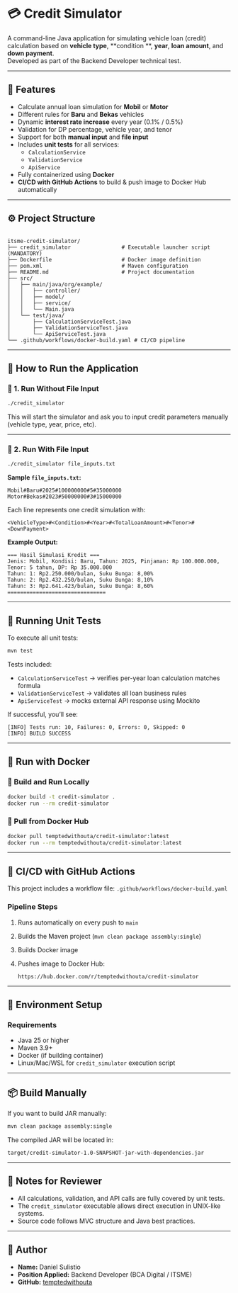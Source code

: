 # 💳 Credit Simulator

A command-line Java application for simulating vehicle loan (credit) calculation based on **vehicle type**, **condition
**, **year**, **loan amount**, and **down payment**.  
Developed as part of the Backend Developer technical test.

---

## 🧠 Features

- Calculate annual loan simulation for **Mobil** or **Motor**
- Different rules for **Baru** and **Bekas** vehicles
- Dynamic **interest rate increase** every year (0.1% / 0.5%)
- Validation for DP percentage, vehicle year, and tenor
- Support for both **manual input** and **file input**
- Includes **unit tests** for all services:
    - `CalculationService`
    - `ValidationService`
    - `ApiService`
- Fully containerized using **Docker**
- **CI/CD with GitHub Actions** to build & push image to Docker Hub automatically

---

## ⚙️ Project Structure

```

itsme-credit-simulator/
├── credit_simulator                # Executable launcher script (MANDATORY)
├── Dockerfile                      # Docker image definition
├── pom.xml                         # Maven configuration
├── README.md                       # Project documentation
├── src/
│   ├── main/java/org/example/
│   │   ├── controller/
│   │   ├── model/
│   │   ├── service/
│   │   └── Main.java
│   └── test/java/
│       ├── CalculationServiceTest.java
│       ├── ValidationServiceTest.java
│       └── ApiServiceTest.java
└── .github/workflows/docker-build.yaml # CI/CD pipeline
````

---

## 🚀 How to Run the Application

### 🔹 1. Run Without File Input

```bash
./credit_simulator
````

This will start the simulator and ask you to input credit parameters manually (vehicle type, year, price, etc).

---

### 🔹 2. Run With File Input

```bash
./credit_simulator file_inputs.txt
```

**Sample `file_inputs.txt`:**

```
Mobil#Baru#2025#100000000#5#35000000
Motor#Bekas#2023#50000000#3#15000000
```

Each line represents one credit simulation with:

```
<VehicleType>#<Condition>#<Year>#<TotalLoanAmount>#<Tenor>#<DownPayment>
```

**Example Output:**

```
=== Hasil Simulasi Kredit ===
Jenis: Mobil, Kondisi: Baru, Tahun: 2025, Pinjaman: Rp 100.000.000, Tenor: 5 tahun, DP: Rp 35.000.000
Tahun: 1: Rp2.250.000/bulan, Suku Bunga: 8,00%
Tahun: 2: Rp2.432.250/bulan, Suku Bunga: 8,10%
Tahun: 3: Rp2.641.423/bulan, Suku Bunga: 8,60%
===============================
```

---

## 🧪 Running Unit Tests

To execute all unit tests:

```bash
mvn test
```

Tests included:

* `CalculationServiceTest` → verifies per-year loan calculation matches formula
* `ValidationServiceTest` → validates all loan business rules
* `ApiServiceTest` → mocks external API response using Mockito

If successful, you’ll see:

```
[INFO] Tests run: 10, Failures: 0, Errors: 0, Skipped: 0
[INFO] BUILD SUCCESS
```

---

## 🐳 Run with Docker

### 🔹 Build and Run Locally

```bash
docker build -t credit-simulator .
docker run --rm credit-simulator
```

### 🔹 Pull from Docker Hub

```bash
docker pull temptedwithouta/credit-simulator:latest
docker run --rm temptedwithouta/credit-simulator:latest
```

---

## 🤖 CI/CD with GitHub Actions

This project includes a workflow file:
`.github/workflows/docker-build.yaml`

### Pipeline Steps

1. Runs automatically on every push to `main`
2. Builds the Maven project (`mvn clean package assembly:single`)
3. Builds Docker image
4. Pushes image to Docker Hub:

   ```
   https://hub.docker.com/r/temptedwithouta/credit-simulator
   ```

---

## 🧰 Environment Setup

### Requirements

* Java 25 or higher
* Maven 3.9+
* Docker (if building container)
* Linux/Mac/WSL for `credit_simulator` execution script

---

## 📦 Build Manually

If you want to build JAR manually:

```bash
mvn clean package assembly:single
```

The compiled JAR will be located in:

```
target/credit-simulator-1.0-SNAPSHOT-jar-with-dependencies.jar
```

---

## 📄 Notes for Reviewer

* All calculations, validation, and API calls are fully covered by unit tests.
* The `credit_simulator` executable allows direct execution in UNIX-like systems.
* Source code follows MVC structure and Java best practices.

---

## 👤 Author

- **Name:** Daniel Sulistio
- **Position Applied:** Backend Developer (BCA Digital / ITSME)
- **GitHub:** [temptedwithouta](https://github.com/temptedwithouta)
